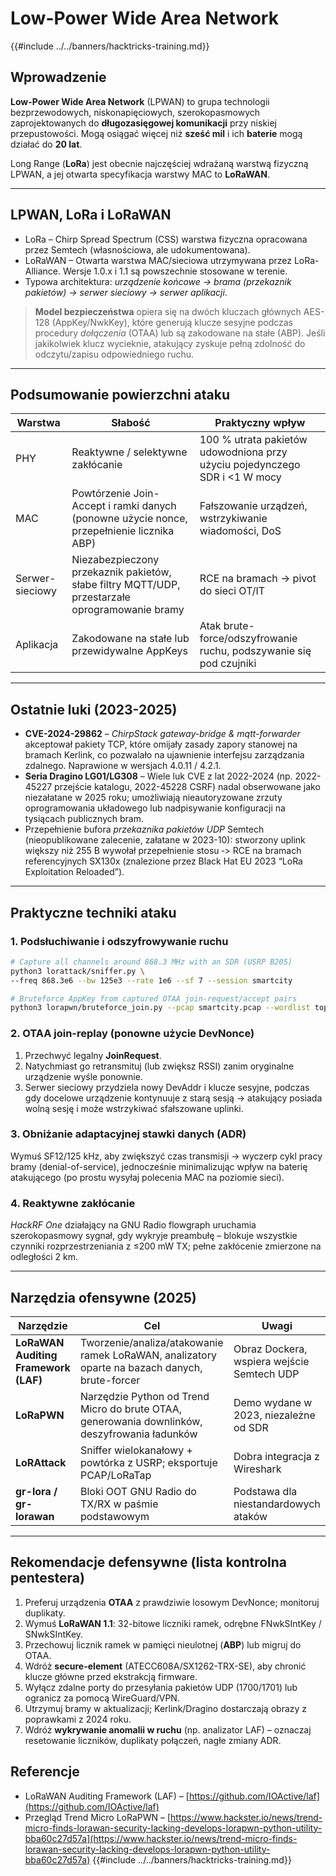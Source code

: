 # Low-Power Wide Area Network

{{#include ../../banners/hacktricks-training.md}}

## Wprowadzenie

**Low-Power Wide Area Network** (LPWAN) to grupa technologii bezprzewodowych, niskonapięciowych, szerokopasmowych zaprojektowanych do **długozasięgowej komunikacji** przy niskiej przepustowości.
Mogą osiągać więcej niż **sześć mil** i ich **baterie** mogą działać do **20 lat**.

Long Range (**LoRa**) jest obecnie najczęściej wdrażaną warstwą fizyczną LPWAN, a jej otwarta specyfikacja warstwy MAC to **LoRaWAN**.

---

## LPWAN, LoRa i LoRaWAN

* LoRa – Chirp Spread Spectrum (CSS) warstwa fizyczna opracowana przez Semtech (własnościowa, ale udokumentowana).
* LoRaWAN – Otwarta warstwa MAC/sieciowa utrzymywana przez LoRa-Alliance. Wersje 1.0.x i 1.1 są powszechnie stosowane w terenie.
* Typowa architektura: *urządzenie końcowe → brama (przekaznik pakietów) → serwer sieciowy → serwer aplikacji*.

> **Model bezpieczeństwa** opiera się na dwóch kluczach głównych AES-128 (AppKey/NwkKey), które generują klucze sesyjne podczas procedury *dołączenia* (OTAA) lub są zakodowane na stałe (ABP). Jeśli jakikolwiek klucz wycieknie, atakujący zyskuje pełną zdolność do odczytu/zapisu odpowiedniego ruchu.

---

## Podsumowanie powierzchni ataku

| Warstwa | Słabość | Praktyczny wpływ |
|---------|---------|------------------|
| PHY     | Reaktywne / selektywne zakłócanie | 100 % utrata pakietów udowodniona przy użyciu pojedynczego SDR i <1 W mocy |
| MAC     | Powtórzenie Join-Accept i ramki danych (ponowne użycie nonce, przepełnienie licznika ABP) | Fałszowanie urządzeń, wstrzykiwanie wiadomości, DoS |
| Serwer-sieciowy | Niezabezpieczony przekaznik pakietów, słabe filtry MQTT/UDP, przestarzałe oprogramowanie bramy | RCE na bramach → pivot do sieci OT/IT |
| Aplikacja | Zakodowane na stałe lub przewidywalne AppKeys | Atak brute-force/odszyfrowanie ruchu, podszywanie się pod czujniki |

---

## Ostatnie luki (2023-2025)

* **CVE-2024-29862** – *ChirpStack gateway-bridge & mqtt-forwarder* akceptował pakiety TCP, które omijały zasady zapory stanowej na bramach Kerlink, co pozwalało na ujawnienie interfejsu zarządzania zdalnego. Naprawione w wersjach 4.0.11 / 4.2.1.
* **Seria Dragino LG01/LG308** – Wiele luk CVE z lat 2022-2024 (np. 2022-45227 przejście katalogu, 2022-45228 CSRF) nadal obserwowane jako niezałatane w 2025 roku; umożliwiają nieautoryzowane zrzuty oprogramowania układowego lub nadpisywanie konfiguracji na tysiącach publicznych bram.
* Przepełnienie bufora *przekaznika pakietów UDP* Semtech (nieopublikowane zalecenie, załatane w 2023-10): stworzony uplink większy niż 255 B wywołał przepełnienie stosu ‑> RCE na bramach referencyjnych SX130x (znalezione przez Black Hat EU 2023 “LoRa Exploitation Reloaded”).

---

## Praktyczne techniki ataku

### 1. Podsłuchiwanie i odszyfrowywanie ruchu
```bash
# Capture all channels around 868.3 MHz with an SDR (USRP B205)
python3 lorattack/sniffer.py \
--freq 868.3e6 --bw 125e3 --rate 1e6 --sf 7 --session smartcity

# Bruteforce AppKey from captured OTAA join-request/accept pairs
python3 lorapwn/bruteforce_join.py --pcap smartcity.pcap --wordlist top1m.txt
```
### 2. OTAA join-replay (ponowne użycie DevNonce)

1. Przechwyć legalny **JoinRequest**.
2. Natychmiast go retransmituj (lub zwiększ RSSI) zanim oryginalne urządzenie wyśle ponownie.
3. Serwer sieciowy przydziela nowy DevAddr i klucze sesyjne, podczas gdy docelowe urządzenie kontynuuje z starą sesją → atakujący posiada wolną sesję i może wstrzykiwać sfałszowane uplinki.

### 3. Obniżanie adaptacyjnej stawki danych (ADR)

Wymuś SF12/125 kHz, aby zwiększyć czas transmisji → wyczerp cykl pracy bramy (denial-of-service), jednocześnie minimalizując wpływ na baterię atakującego (po prostu wysyłaj polecenia MAC na poziomie sieci).

### 4. Reaktywne zakłócanie

*HackRF One* działający na GNU Radio flowgraph uruchamia szerokopasmowy sygnał, gdy wykryje preambułę – blokuje wszystkie czynniki rozprzestrzeniania z ≤200 mW TX; pełne zakłócenie zmierzone na odległości 2 km.

---

## Narzędzia ofensywne (2025)

| Narzędzie | Cel | Uwagi |
|------|---------|-------|
| **LoRaWAN Auditing Framework (LAF)** | Tworzenie/analiza/atakowanie ramek LoRaWAN, analizatory oparte na bazach danych, brute-forcer | Obraz Dockera, wspiera wejście Semtech UDP |
| **LoRaPWN** | Narzędzie Python od Trend Micro do brute OTAA, generowania downlinków, deszyfrowania ładunków | Demo wydane w 2023, niezależne od SDR |
| **LoRAttack** | Sniffer wielokanałowy + powtórka z USRP; eksportuje PCAP/LoRaTap | Dobra integracja z Wireshark |
| **gr-lora / gr-lorawan** | Bloki OOT GNU Radio do TX/RX w paśmie podstawowym | Podstawa dla niestandardowych ataków |

---

## Rekomendacje defensywne (lista kontrolna pentestera)

1. Preferuj urządzenia **OTAA** z prawdziwie losowym DevNonce; monitoruj duplikaty.
2. Wymuś **LoRaWAN 1.1**: 32-bitowe liczniki ramek, odrębne FNwkSIntKey / SNwkSIntKey.
3. Przechowuj licznik ramek w pamięci nieulotnej (**ABP**) lub migruj do OTAA.
4. Wdróż **secure-element** (ATECC608A/SX1262-TRX-SE), aby chronić klucze główne przed ekstrakcją firmware.
5. Wyłącz zdalne porty do przesyłania pakietów UDP (1700/1701) lub ogranicz za pomocą WireGuard/VPN.
6. Utrzymuj bramy w aktualizacji; Kerlink/Dragino dostarczają obrazy z poprawkami z 2024 roku.
7. Wdróż **wykrywanie anomalii w ruchu** (np. analizator LAF) – oznaczaj resetowanie liczników, duplikaty połączeń, nagłe zmiany ADR.

## Referencje

* LoRaWAN Auditing Framework (LAF) – [https://github.com/IOActive/laf](https://github.com/IOActive/laf)
* Przegląd Trend Micro LoRaPWN – [https://www.hackster.io/news/trend-micro-finds-lorawan-security-lacking-develops-lorapwn-python-utility-bba60c27d57a](https://www.hackster.io/news/trend-micro-finds-lorawan-security-lacking-develops-lorapwn-python-utility-bba60c27d57a)
{{#include ../../banners/hacktricks-training.md}}
